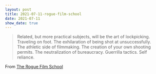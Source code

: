 ```yaml
---
layout: post
title: 2021-07-11-rogue-film-school
date: 2021-07-11
show_date: true
---
```


> Related, but more practical subjects, will be the art of lockpicking. Traveling on foot. The exhilaration of being shot at unsuccessfully. The athletic side of filmmaking. The creation of your own shooting permits. The neutralization of bureaucracy. Guerrilla tactics. Self reliance.

From [The Rogue Film School](http://www.roguefilmschool.com/about.asp)
